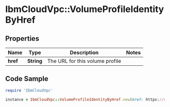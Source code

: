# IbmCloudVpc::VolumeProfileIdentityByHref

## Properties

Name | Type | Description | Notes
------------ | ------------- | ------------- | -------------
**href** | **String** | The URL for this volume profile | 

## Code Sample

```ruby
require 'IbmCloudVpc'

instance = IbmCloudVpc::VolumeProfileIdentityByHref.new(href: https://us-south.iaas.cloud.ibm.com/v1/volume/profiles/general-purpose)
```


